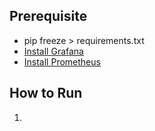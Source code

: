 ## Prerequisite
- pip freeze > requirements.txt
- [Install Grafana](https://grafana.com/grafana/download)
- [Install Prometheus](https://prometheus.io/download/)

## How to Run
1. 
